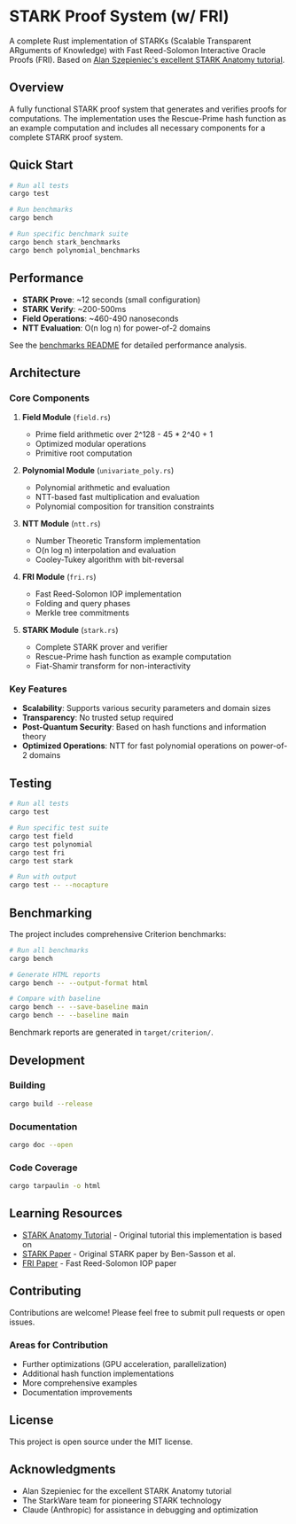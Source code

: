 # STARK Proof System (w/ FRI)

A complete Rust implementation of STARKs (Scalable Transparent ARguments of Knowledge) with Fast Reed-Solomon Interactive Oracle Proofs (FRI). Based on [Alan Szepieniec's excellent STARK Anatomy tutorial](https://aszepieniec.github.io/stark-anatomy/).

## Overview

A fully functional STARK proof system that generates and verifies proofs for computations. The implementation uses the Rescue-Prime hash function as an example computation and includes all necessary components for a complete STARK proof system.

## Quick Start

```bash
# Run all tests
cargo test

# Run benchmarks
cargo bench

# Run specific benchmark suite
cargo bench stark_benchmarks
cargo bench polynomial_benchmarks
```

## Performance

- **STARK Prove**: ~12 seconds (small configuration)
- **STARK Verify**: ~200-500ms
- **Field Operations**: ~460-490 nanoseconds
- **NTT Evaluation**: O(n log n) for power-of-2 domains

See the [benchmarks README](benches/README.md) for detailed performance analysis.

## Architecture

### Core Components

1. **Field Module** (`field.rs`)
   - Prime field arithmetic over 2^128 - 45 * 2^40 + 1
   - Optimized modular operations
   - Primitive root computation

2. **Polynomial Module** (`univariate_poly.rs`)
   - Polynomial arithmetic and evaluation
   - NTT-based fast multiplication and evaluation
   - Polynomial composition for transition constraints

3. **NTT Module** (`ntt.rs`)
   - Number Theoretic Transform implementation
   - O(n log n) interpolation and evaluation
   - Cooley-Tukey algorithm with bit-reversal

4. **FRI Module** (`fri.rs`)
   - Fast Reed-Solomon IOP implementation
   - Folding and query phases
   - Merkle tree commitments

5. **STARK Module** (`stark.rs`)
   - Complete STARK prover and verifier
   - Rescue-Prime hash function as example computation
   - Fiat-Shamir transform for non-interactivity

### Key Features

- **Scalability**: Supports various security parameters and domain sizes
- **Transparency**: No trusted setup required
- **Post-Quantum Security**: Based on hash functions and information theory
- **Optimized Operations**: NTT for fast polynomial operations on power-of-2 domains

## Testing

```bash
# Run all tests
cargo test

# Run specific test suite
cargo test field
cargo test polynomial
cargo test fri
cargo test stark

# Run with output
cargo test -- --nocapture
```

## Benchmarking

The project includes comprehensive Criterion benchmarks:

```bash
# Run all benchmarks
cargo bench

# Generate HTML reports
cargo bench -- --output-format html

# Compare with baseline
cargo bench -- --save-baseline main
cargo bench -- --baseline main
```

Benchmark reports are generated in `target/criterion/`.

## Development

### Building
```bash
cargo build --release
```

### Documentation
```bash
cargo doc --open
```

### Code Coverage
```bash
cargo tarpaulin -o html
```

## Learning Resources

- [STARK Anatomy Tutorial](https://aszepieniec.github.io/stark-anatomy/) - Original tutorial this implementation is based on
- [STARK Paper](https://eprint.iacr.org/2018/046.pdf) - Original STARK paper by Ben-Sasson et al.
- [FRI Paper](https://eccc.weizmann.ac.il/report/2017/134/) - Fast Reed-Solomon IOP paper

## Contributing

Contributions are welcome! Please feel free to submit pull requests or open issues.

### Areas for Contribution
- Further optimizations (GPU acceleration, parallelization)
- Additional hash function implementations
- More comprehensive examples
- Documentation improvements

## License

This project is open source under the MIT license.

## Acknowledgments

- Alan Szepieniec for the excellent STARK Anatomy tutorial
- The StarkWare team for pioneering STARK technology
- Claude (Anthropic) for assistance in debugging and optimization
